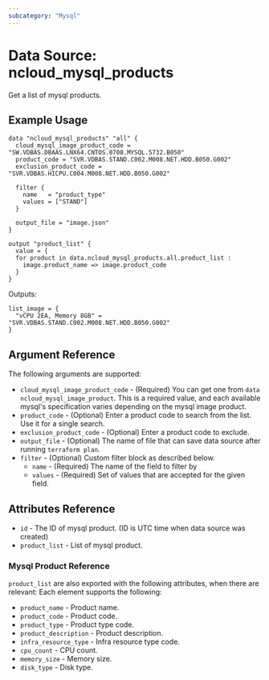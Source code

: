 ```yaml
---
subcategory: "Mysql"
---
```



# Data Source: ncloud_mysql_products

Get a list of mysql products.

## Example Usage

```hcl
data "ncloud_mysql_products" "all" {
  cloud_mysql_image_product_code = "SW.VDBAS.DBAAS.LNX64.CNTOS.0708.MYSQL.5732.B050"
  product_code = "SVR.VDBAS.STAND.C002.M008.NET.HDD.B050.G002"
  exclusion_product_code = "SVR.VDBAS.HICPU.C004.M008.NET.HDD.B050.G002"

  filter {
    name   = "product_type"
    values = ["STAND"]
  }

  output_file = "image.json"
}

output "product_list" {
  value = {
  for product in data.ncloud_mysql_products.all.product_list :
    image.product_name => image.product_code
  }
}
```

Outputs:
```hcl
list_image = {
  "vCPU 2EA, Memory 8GB" = "SVR.VDBAS.STAND.C002.M008.NET.HDD.B050.G002"
}
```

## Argument Reference

The following arguments are supported:

* `cloud_mysql_image_product_code` - (Required) You can get one from `data ncloud_mysql_image_product`. This is a required value, and each available mysql's specification varies depending on the mysql image product.
* `product_code` - (Optional) Enter a product code to search from the list. Use it for a single search.
* `exclusion_product_code` - (Optional) Enter a product code to exclude.
* `output_file` - (Optional) The name of file that can save data source after running `terraform plan`.
* `filter` - (Optional) Custom filter block as described below.
  * `name` - (Required) The name of the field to filter by
  * `values` - (Required) Set of values that are accepted for the given field.

## Attributes Reference

* `id` - The ID of mysql product. (ID is UTC time when data source was created)
* `product_list` - List of mysql product.

### Mysql Product Reference

`product_list` are also exported with the following attributes, when there are relevant: Each element supports the following:

* `product_name` - Product name.
* `product_code` - Product code.
* `product_type` - Product type code.
* `product_description` - Product description.
* `infra_resource_type` - Infra resource type code.
* `cpu_count` - CPU count.
* `memory_size` - Memory size.
* `disk_type` - Disk type.
